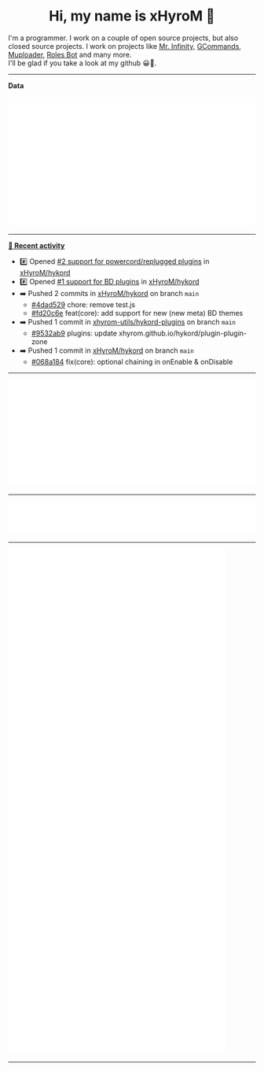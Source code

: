 <p align="center">
    <!-- <img src="https://avatars.githubusercontent.com/u/56601352" width="192" alt="hyro's pfp" /> -->
    <h1 align="center">Hi, my name is xHyroM 👋</h1>
</p>

I'm a programmer. I work on a couple of open source projects, but also closed source projects. I work on projects like [Mr. Infinity](https://discord.com/oauth2/authorize?client_id=720321585625694239&scope=bot%20applications.commands&permissions=8&redirect_uri=https://blobs.gq/imanager&prompt=consent&response_type=code), [GCommands](https://github.com/Garlic-Team/GCommands), [Muploader](https://github.com/xHyroM/Muploader), [Roles Bot](https://github.com/xHyroM/roles-bot) and many more.  
I'll be glad if you take a look at my github 😀👀.

___
**Data**

<img src="https://github.com/xHyroM/xHyroM/blob/master/.cache/base.svg">

___

**[📰 Recent activity](https://github.com/xHyroM)**
* #️⃣ Opened [#2 support for powercord/replugged plugins](https://github.com/xHyroM/hykord/issues/2) in [xHyroM/hykord](https://github.com/xHyroM/hykord)
* #️⃣ Opened [#1 support for BD plugins](https://github.com/xHyroM/hykord/issues/1) in [xHyroM/hykord](https://github.com/xHyroM/hykord)
* ➡️ Pushed 2 commits in [xHyroM/hykord](https://github.com/xHyroM/hykord) on branch `main`
  * [#4dad529](https://github.com/xHyroM/hykord/commit/4dad529) chore: remove test.js
  * [#fd20c6e](https://github.com/xHyroM/hykord/commit/fd20c6e) feat(core): add support for new (new meta) BD themes
* ➡️ Pushed 1 commit in [xhyrom-utils/hykord-plugins](https://github.com/xhyrom-utils/hykord-plugins) on branch `main`
  * [#9532ab9](https://github.com/xhyrom-utils/hykord-plugins/commit/9532ab9) plugins: update xhyrom.github.io/hykord/plugin-plugin-zone
* ➡️ Pushed 1 commit in [xHyroM/hykord](https://github.com/xHyroM/hykord) on branch `main`
  * [#068a184](https://github.com/xHyroM/hykord/commit/068a184) fix(core): optional chaining in onEnable &amp; onDisable


___

<img src="https://github.com/xHyroM/xHyroM/blob/master/.cache/isocalendar.svg">

___

<img src="https://github.com/xHyroM/xHyroM/blob/master/.cache/languages.svg">

___

<img src="https://github.com/xHyroM/xHyroM/blob/master/.cache/achievements.svg">

___
